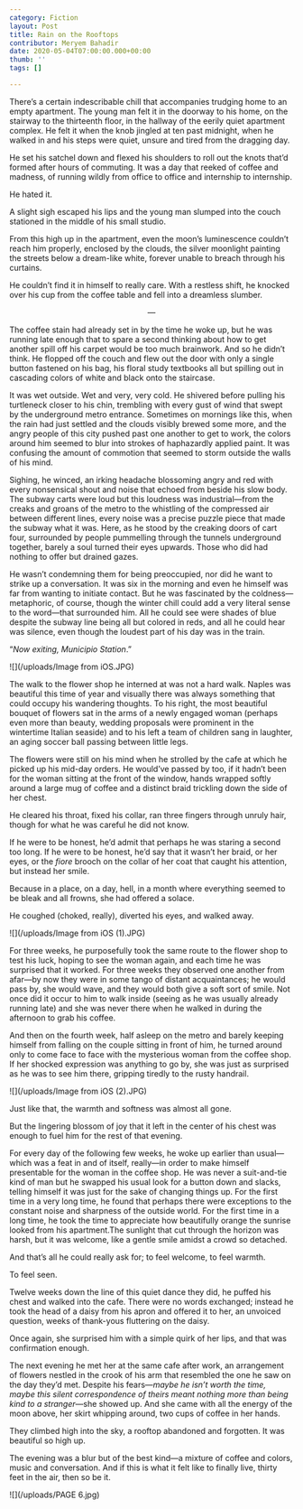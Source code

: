 ```yaml
---
category: Fiction
layout: Post
title: Rain on the Rooftops
contributor: Meryem Bahadir
date: 2020-05-04T07:00:00.000+00:00
thumb: ''
tags: []

---
```

There’s a certain indescribable chill that accompanies trudging home to an empty apartment. The young man felt it in the doorway to his home, on the stairway to the thirteenth floor, in the hallway of the eerily quiet apartment complex. He felt it when the knob jingled at ten past midnight, when he walked in and his steps were quiet, unsure and tired from the dragging day.

He set his satchel down and flexed his shoulders to roll out the knots that’d formed after hours of commuting. It was a day that reeked of coffee and madness, of running wildly from office to office and internship to internship.

He hated it.

A slight sigh escaped his lips and the young man slumped into the couch stationed in the middle of his small studio.

From this high up in the apartment, even the moon’s luminescence couldn’t reach him properly, enclosed by the clouds, the silver moonlight painting the streets below a dream-like white, forever unable to breach through his curtains.

He couldn’t find it in himself to really care. With a restless shift, he knocked over his cup from the coffee table and fell into a dreamless slumber.

<center>—</center>

The coffee stain had already set in by the time he woke up, but he was running late enough that to spare a second thinking about how to get another spill off his carpet would be too much brainwork. And so he didn’t think. He flopped off the couch and flew out the door with only a single button fastened on his bag, his floral study textbooks all but spilling out in cascading colors of white and black onto the staircase.

It was wet outside. Wet and very, very cold. He shivered before pulling his turtleneck closer to his chin, trembling with every gust of wind that swept by the underground metro entrance. Sometimes on mornings like this, when the rain had just settled and the clouds visibly brewed some more, and the angry people of this city pushed past one another to get to work, the colors around him seemed to blur into strokes of haphazardly applied paint. It was confusing the amount of commotion that seemed to storm outside the walls of his mind.

Sighing, he winced, an irking headache blossoming angry and red with every nonsensical shout and noise that echoed from beside his slow body. The subway carts were loud but this loudness was industrial—from the creaks and groans of the metro to the whistling of the compressed air between different lines, every noise was a precise puzzle piece that made the subway what it was. Here, as he stood by the creaking doors of cart four, surrounded by people pummelling through the tunnels underground together, barely a soul turned their eyes upwards. Those who did had nothing to offer but drained gazes.

He wasn’t condemning them for being preoccupied, nor did he want to strike up a conversation. It was six in the morning and even he himself was far from wanting to initiate contact. But he was fascinated by the coldness—metaphoric, of course, though the winter chill could add a very literal sense to the word—that surrounded him. All he could see were shades of blue despite the subway line being all but colored in reds, and all he could hear was silence, even though the loudest part of his day was in the train.

“_Now exiting, Municipio Station_.”

![](/uploads/Image from iOS.JPG)

The walk to the flower shop he interned at was not a hard walk. Naples was beautiful this time of year and visually there was always something that could occupy his wandering thoughts. To his right, the most beautiful bouquet of flowers sat in the arms of a newly engaged woman (perhaps even more than beauty, wedding proposals were prominent in the wintertime Italian seaside) and to his left a team of children sang in laughter, an aging soccer ball passing between little legs.

The flowers were still on his mind when he strolled by the cafe at which he picked up his mid-day orders. He would’ve passed by too, if it hadn’t been for the woman sitting at the front of the window, hands wrapped softly around a large mug of coffee and a distinct braid trickling down the side of her chest.

He cleared his throat, fixed his collar, ran three fingers through unruly hair, though for what he was careful he did not know.

If he were to be honest, he’d admit that perhaps he was staring a second too long. If he were to be honest, he’d say that it wasn’t her braid, or her eyes, or the _fiore_ brooch on the collar of her coat that caught his attention, but instead her smile.

Because in a place, on a day, hell, in a month where everything seemed to be bleak and all frowns, she had offered a solace.

He coughed (choked, really), diverted his eyes, and walked away.

![](/uploads/Image from iOS (1).JPG)

For three weeks, he purposefully took the same route to the flower shop to test his luck, hoping to see the woman again, and each time he was surprised that it worked. For three weeks they observed one another from afar—by now they were in some tango of distant acquaintances; he would pass by, she would wave, and they would both give a soft sort of smile. Not once did it occur to him to walk inside (seeing as he was usually already running late) and she was never there when he walked in during the afternoon to grab his coffee.

And then on the fourth week, half asleep on the metro and barely keeping himself from falling on the couple sitting in front of him, he turned around only to come face to face with the mysterious woman from the coffee shop. If her shocked expression was anything to go by, she was just as surprised as he was to see him there, gripping tiredly to the rusty handrail.

![](/uploads/Image from iOS (2).JPG)

Just like that, the warmth and softness was almost all gone.

But the lingering blossom of joy that it left in the center of his chest was enough to fuel him for the rest of that evening.

For every day of the following few weeks, he woke up earlier than usual—which was a feat in and of itself, really—in order to make himself presentable for the woman in the coffee shop. He was never a suit-and-tie kind of man but he swapped his usual look for a button down and slacks, telling himself it was just for the sake of changing things up. For the first time in a very long time, he found that perhaps there were exceptions to the constant noise and sharpness of the outside world. For the first time in a long time, he took the time to appreciate how beautifully orange the sunrise looked from his apartment.The sunlight that cut through the horizon was harsh, but it was welcome, like a gentle smile amidst a crowd so detached.

And that’s all he could really ask for; to feel welcome, to feel warmth.

To feel seen.

Twelve weeks down the line of this quiet dance they did, he puffed his chest and walked into the cafe. There were no words exchanged; instead he took the head of a daisy from his apron and offered it to her, an unvoiced question, weeks of thank-yous fluttering on the daisy.

Once again, she surprised him with a simple quirk of her lips, and that was confirmation enough.

The next evening he met her at the same cafe after work, an arrangement of flowers nestled in the crook of his arm that resembled the one he saw on the day they’d met. Despite his fears—_maybe he isn’t worth the time, maybe this silent correspondence of theirs meant nothing more than being kind to a stranger_—she showed up. And she came with all the energy of the moon above, her skirt whipping around, two cups of coffee in her hands.

They climbed high into the sky, a rooftop abandoned and forgotten. It was beautiful so high up.

The evening was a blur but of the best kind—a mixture of coffee and colors, music and conversation. And if this is what it felt like to finally live, thirty feet in the air, then so be it.

![](/uploads/PAGE 6.jpg)